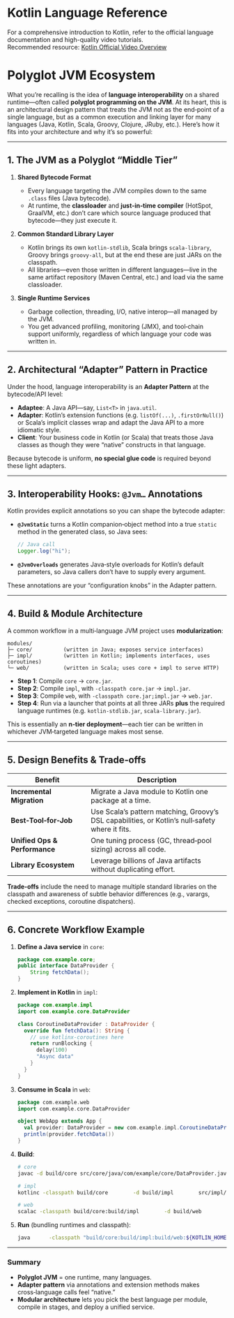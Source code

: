 # Kotlin Language Reference

For a comprehensive introduction to Kotlin, refer to the official language documentation and high-quality video tutorials.  
Recommended resource: [Kotlin Official Video Overview](https://youtu.be/F9UC9DY-vIU?si=1tTGcQVk-5Ll2Hj0)


# Polyglot JVM Ecosystem

What you’re recalling is the idea of **language interoperability** on a shared runtime—often called **polyglot programming on the JVM**. At its heart, this is an architectural design pattern that treats the JVM not as the end‑point of a single language, but as a common execution and linking layer for many languages (Java, Kotlin, Scala, Groovy, Clojure, JRuby, etc.). Here’s how it fits into your architecture and why it’s so powerful:

---

## 1. The JVM as a Polyglot “Middle Tier”

1. **Shared Bytecode Format**  
   - Every language targeting the JVM compiles down to the same `.class` files (Java bytecode).  
   - At runtime, the **classloader** and **just‑in‑time compiler** (HotSpot, GraalVM, etc.) don’t care which source language produced that bytecode—they just execute it.  

2. **Common Standard Library Layer**  
   - Kotlin brings its own `kotlin-stdlib`, Scala brings `scala-library`, Groovy brings `groovy-all`, but at the end these are just JARs on the classpath.  
   - All libraries—even those written in different languages—live in the same artifact repository (Maven Central, etc.) and load via the same classloader.

3. **Single Runtime Services**  
   - Garbage collection, threading, I/O, native interop—all managed by the JVM.  
   - You get advanced profiling, monitoring (JMX), and tool‑chain support uniformly, regardless of which language your code was written in.

---

## 2. Architectural “Adapter” Pattern in Practice

Under the hood, language interoperability is an **Adapter Pattern** at the bytecode/API level:

- **Adaptee**: A Java API—say, `List<T>` in `java.util`.  
- **Adapter**: Kotlin’s extension functions (e.g. `listOf(...)`, `.firstOrNull()`) or Scala’s implicit classes wrap and adapt the Java API to a more idiomatic style.  
- **Client**: Your business code in Kotlin (or Scala) that treats those Java classes as though they were “native” constructs in that language.

Because bytecode is uniform, **no special glue code** is required beyond these light adapters.

---

## 3. Interoperability Hooks: `@Jvm…` Annotations

Kotlin provides explicit annotations so you can shape the bytecode adapter:

- **`@JvmStatic`** turns a Kotlin companion‑object method into a true `static` method in the generated class, so Java sees:
  ```java
  // Java call
  Logger.log("hi");
  ```
- **`@JvmOverloads`** generates Java‑style overloads for Kotlin’s default parameters, so Java callers don’t have to supply every argument.

These annotations are your “configuration knobs” in the Adapter pattern.

---

## 4. Build & Module Architecture

A common workflow in a multi‑language JVM project uses **modularization**:

```
modules/
├─ core/          (written in Java; exposes service interfaces)
├─ impl/          (written in Kotlin; implements interfaces, uses coroutines)
└─ web/           (written in Scala; uses core + impl to serve HTTP)
```

- **Step 1**: Compile `core` → `core.jar`.  
- **Step 2**: Compile `impl`, with `-classpath core.jar` → `impl.jar`.  
- **Step 3**: Compile `web`, with `-classpath core.jar;impl.jar` → `web.jar`.  
- **Step 4**: Run via a launcher that points at all three JARs **plus** the required language runtimes (e.g. `kotlin-stdlib.jar`, `scala-library.jar`).

This is essentially an **n‑tier deployment**—each tier can be written in whichever JVM‑targeted language makes most sense.

---

## 5. Design Benefits & Trade‑offs

| Benefit                                | Description                                                                                  |
|----------------------------------------|----------------------------------------------------------------------------------------------|
| **Incremental Migration**              | Migrate a Java module to Kotlin one package at a time.                                       |
| **Best‑Tool‑for‑Job**                  | Use Scala’s pattern matching, Groovy’s DSL capabilities, or Kotlin’s null‑safety where it fits. |
| **Unified Ops & Performance**          | One tuning process (GC, thread‑pool sizing) across all code.                                 |
| **Library Ecosystem**                  | Leverage billions of Java artifacts without duplicating effort.                              |

**Trade‑offs** include the need to manage multiple standard libraries on the classpath and awareness of subtle behavior differences (e.g., varargs, checked exceptions, coroutine dispatchers).

---

## 6. Concrete Workflow Example

1. **Define a Java service** in `core`:
   ```java
   package com.example.core;
   public interface DataProvider {
       String fetchData();
   }
   ```
2. **Implement in Kotlin** in `impl`:
   ```kotlin
   package com.example.impl
   import com.example.core.DataProvider

   class CoroutineDataProvider : DataProvider {
     override fun fetchData(): String {
       // use kotlinx‑coroutines here
       return runBlocking { 
         delay(100)
         "Async data"
       }
     }
   }
   ```
3. **Consume in Scala** in `web`:
   ```scala
   package com.example.web
   import com.example.core.DataProvider

   object WebApp extends App {
     val provider: DataProvider = new com.example.impl.CoroutineDataProvider()
     println(provider.fetchData())
   }
   ```
4. **Build**:
   ```bash
   # core
   javac -d build/core src/core/java/com/example/core/DataProvider.java

   # impl
   kotlinc -classpath build/core        -d build/impl        src/impl/kotlin/com/example/impl/CoroutineDataProvider.kt

   # web
   scalac -classpath build/core:build/impl        -d build/web        src/web/scala/com/example/web/WebApp.scala
   ```
5. **Run** (bundling runtimes and classpath):
   ```bash
   java      -classpath "build/core:build/impl:build/web:${KOTLIN_HOME}/lib/kotlin-stdlib.jar:${SCALA_HOME}/lib/scala-library.jar"      com.example.web.WebApp
   ```

---

### Summary

- **Polyglot JVM** = one runtime, many languages.  
- **Adapter pattern** via annotations and extension methods makes cross‑language calls feel “native.”  
- **Modular architecture** lets you pick the best language per module, compile in stages, and deploy a unified service.
